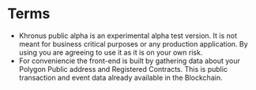 # Terms
- Khronus public alpha is an experimental alpha test version. It is not meant for business critical purposes or any production application. By using you are agreeing to use it as it is on your own risk.
- For conveniencie the front-end is built by gathering data about your Polygon Public address and Registered Contracts. This is public transaction and event data already available in the Blockchain.